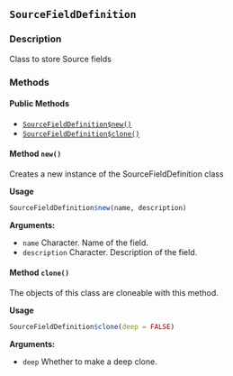 ## `SourceFieldDefinition`
### Description

Class to store Source fields


### Methods

#### Public Methods

* [`SourceFieldDefinition$new()`](#method-SourceFieldDefinition-new)
* [`SourceFieldDefinition$clone()`](#method-SourceFieldDefinition-clone)

<a id="method-SourceFieldDefinition-new"></a>
#### Method `new()`

Creates a new instance of the SourceFieldDefinition class


<b>Usage</b>

```r
SourceFieldDefinition$new(name, description)
```

<b>Arguments:</b>

* `name` Character. Name of the field.
* `description` Character. Description of the field.


<a id="method-SourceFieldDefinition-clone"></a>
#### Method `clone()`

The objects of this class are cloneable with this method.


<b>Usage</b>

```r
SourceFieldDefinition$clone(deep = FALSE)
```

<b>Arguments:</b>

* `deep` Whether to make a deep clone.


